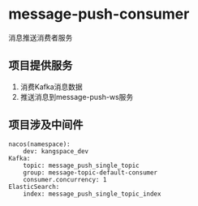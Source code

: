 # message-push-consumer

消息推送消费者服务

## 项目提供服务

1. 消费Kafka消息数据
2. 推送消息到message-push-ws服务

## 项目涉及中间件

    nacos(namespace):
        dev: kangspace_dev
    Kafka:
        topic: message_push_single_topic
        group: message-topic-default-consumer
        consumer.concurrency: 1
    ElasticSearch:
        index: message_push_single_topic_index